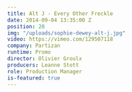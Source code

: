 ```yaml
---
title: Alt J - Every Other Freckle
date: 2014-09-04 13:35:00 Z
position: 28
img: "/uploads/sophie-dewey-alt-j.jpg"
video: https://vimeo.com/129507118
company: Partizan
runtime: Promo
director: Olivier Groulx
producers: Leanne Stott
role: Production Manager
is-featured: true
---
```



